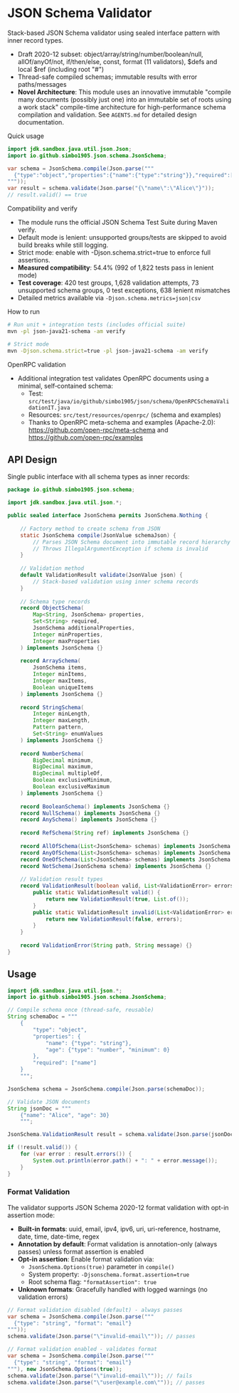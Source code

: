 # JSON Schema Validator

Stack-based JSON Schema validator using sealed interface pattern with inner record types.

- Draft 2020-12 subset: object/array/string/number/boolean/null, allOf/anyOf/not, if/then/else, const, format (11 validators), $defs and local $ref (including root "#")
- Thread-safe compiled schemas; immutable results with error paths/messages
- **Novel Architecture**: This module uses an innovative immutable "compile many documents (possibly just one) into an immutable set of roots using a work stack" compile-time architecture for high-performance schema compilation and validation. See `AGENTS.md` for detailed design documentation.

Quick usage

```java
import jdk.sandbox.java.util.json.Json;
import io.github.simbo1905.json.schema.JsonSchema;

var schema = JsonSchema.compile(Json.parse("""
  {"type":"object","properties":{"name":{"type":"string"}},"required":["name"]}
"""));
var result = schema.validate(Json.parse("{\"name\":\"Alice\"}"));
// result.valid() == true
```

Compatibility and verify

- The module runs the official JSON Schema Test Suite during Maven verify.
- Default mode is lenient: unsupported groups/tests are skipped to avoid build breaks while still logging.
- Strict mode: enable with -Djson.schema.strict=true to enforce full assertions.
- **Measured compatibility**: 54.4% (992 of 1,822 tests pass in lenient mode)
- **Test coverage**: 420 test groups, 1,628 validation attempts, 73 unsupported schema groups, 0 test exceptions, 638 lenient mismatches
- Detailed metrics available via `-Djson.schema.metrics=json|csv`

How to run

```bash
# Run unit + integration tests (includes official suite)
mvn -pl json-java21-schema -am verify

# Strict mode
mvn -Djson.schema.strict=true -pl json-java21-schema -am verify
```

OpenRPC validation

- Additional integration test validates OpenRPC documents using a minimal, self‑contained schema:
  - Test: `src/test/java/io/github/simbo1905/json/schema/OpenRPCSchemaValidationIT.java`
  - Resources: `src/test/resources/openrpc/` (schema and examples)
  - Thanks to OpenRPC meta-schema and examples (Apache-2.0): https://github.com/open-rpc/meta-schema and https://github.com/open-rpc/examples

## API Design

Single public interface with all schema types as inner records:

```java
package io.github.simbo1905.json.schema;

import jdk.sandbox.java.util.json.*;

public sealed interface JsonSchema permits JsonSchema.Nothing {
    
    // Factory method to create schema from JSON
    static JsonSchema compile(JsonValue schemaJson) {
        // Parses JSON Schema document into immutable record hierarchy
        // Throws IllegalArgumentException if schema is invalid
    }
    
    // Validation method
    default ValidationResult validate(JsonValue json) {
        // Stack-based validation using inner schema records
    }
    
    // Schema type records
    record ObjectSchema(
        Map<String, JsonSchema> properties,
        Set<String> required,
        JsonSchema additionalProperties,
        Integer minProperties,
        Integer maxProperties
    ) implements JsonSchema {}
    
    record ArraySchema(
        JsonSchema items,
        Integer minItems,
        Integer maxItems,
        Boolean uniqueItems
    ) implements JsonSchema {}
    
    record StringSchema(
        Integer minLength,
        Integer maxLength,
        Pattern pattern,
        Set<String> enumValues
    ) implements JsonSchema {}
    
    record NumberSchema(
        BigDecimal minimum,
        BigDecimal maximum,
        BigDecimal multipleOf,
        Boolean exclusiveMinimum,
        Boolean exclusiveMaximum
    ) implements JsonSchema {}
    
    record BooleanSchema() implements JsonSchema {}
    record NullSchema() implements JsonSchema {}
    record AnySchema() implements JsonSchema {}
    
    record RefSchema(String ref) implements JsonSchema {}
    
    record AllOfSchema(List<JsonSchema> schemas) implements JsonSchema {}
    record AnyOfSchema(List<JsonSchema> schemas) implements JsonSchema {}
    record OneOfSchema(List<JsonSchema> schemas) implements JsonSchema {}
    record NotSchema(JsonSchema schema) implements JsonSchema {}
    
    // Validation result types
    record ValidationResult(boolean valid, List<ValidationError> errors) {
        public static ValidationResult valid() {
            return new ValidationResult(true, List.of());
        }
        public static ValidationResult invalid(List<ValidationError> errors) {
            return new ValidationResult(false, errors);
        }
    }
    
    record ValidationError(String path, String message) {}
}
```

## Usage

```java
import jdk.sandbox.java.util.json.*;
import io.github.simbo1905.json.schema.JsonSchema;

// Compile schema once (thread-safe, reusable)
String schemaDoc = """
    {
        "type": "object",
        "properties": {
            "name": {"type": "string"},
            "age": {"type": "number", "minimum": 0}
        },
        "required": ["name"]
    }
    """;

JsonSchema schema = JsonSchema.compile(Json.parse(schemaDoc));

// Validate JSON documents
String jsonDoc = """
    {"name": "Alice", "age": 30}
    """;

JsonSchema.ValidationResult result = schema.validate(Json.parse(jsonDoc));

if (!result.valid()) {
    for (var error : result.errors()) {
        System.out.println(error.path() + ": " + error.message());
    }
}
```

### Format Validation

The validator supports JSON Schema 2020-12 format validation with opt-in assertion mode:

- **Built-in formats**: uuid, email, ipv4, ipv6, uri, uri-reference, hostname, date, time, date-time, regex
- **Annotation by default**: Format validation is annotation-only (always passes) unless format assertion is enabled
- **Opt-in assertion**: Enable format validation via:
  - `JsonSchema.Options(true)` parameter in `compile()`
  - System property: `-Djsonschema.format.assertion=true`
  - Root schema flag: `"formatAssertion": true`
- **Unknown formats**: Gracefully handled with logged warnings (no validation errors)

```java
// Format validation disabled (default) - always passes
var schema = JsonSchema.compile(Json.parse("""
  {"type": "string", "format": "email"}
"""));
schema.validate(Json.parse("\"invalid-email\"")); // passes

// Format validation enabled - validates format
var schema = JsonSchema.compile(Json.parse("""
  {"type": "string", "format": "email"}
"""), new JsonSchema.Options(true));
schema.validate(Json.parse("\"invalid-email\"")); // fails
schema.validate(Json.parse("\"user@example.com\"")); // passes
```
